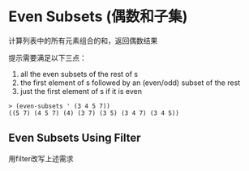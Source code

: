 # Even Subsets (偶数和子集)
计算列表中的所有元素组合的和，返回偶数结果

提示需要满足以下三点：
1. all the even subsets of the rest  of s
2. the first element of s followed by an (even/odd) subset of the rest
3. just the first element of s if it is even

~~~
> (even-subsets ' (3 4 5 7))
((5 7) (4 5 7) (4) (3 7) (3 5) (3 4 7) (3 4 5))
~~~

## Even Subsets Using Filter

用filter改写上述需求

~~~

~~~